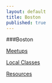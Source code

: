 ```yaml
---
layout: default
title: Boston
published: true
---
```



###Boston

[Meetups](/boston/meetups)

[Local Classes](/boston/local-classes)

[Resources](/boston/resources)
